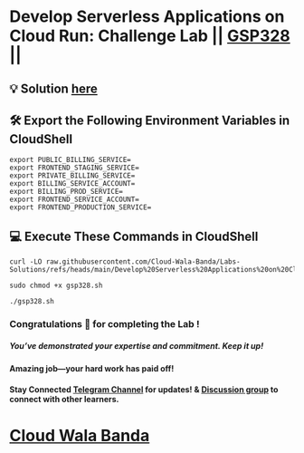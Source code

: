 # Develop Serverless Applications on Cloud Run: Challenge Lab || [GSP328](https://www.cloudskillsboost.google/focuses/14744?parent=catalog) ||

## 💡 Solution [here](https://youtu.be/3sAq66ct-o8)

## 🛠️ Export the Following Environment Variables in CloudShell

```
export PUBLIC_BILLING_SERVICE=
export FRONTEND_STAGING_SERVICE=
export PRIVATE_BILLING_SERVICE=
export BILLING_SERVICE_ACCOUNT=
export BILLING_PROD_SERVICE=
export FRONTEND_SERVICE_ACCOUNT=
export FRONTEND_PRODUCTION_SERVICE=
```

## 💻 Execute These Commands in CloudShell

```
curl -LO raw.githubusercontent.com/Cloud-Wala-Banda/Labs-Solutions/refs/heads/main/Develop%20Serverless%20Applications%20on%20Cloud%20Run%20Challenge%20Lab/gsp328.sh

sudo chmod +x gsp328.sh

./gsp328.sh
```

### Congratulations 🎉 for completing the Lab !

##### **You’ve demonstrated your expertise and commitment. Keep it up!**

#### **Amazing job—your hard work has paid off!**

#### Stay Connected [Telegram Channel](https://t.me/cloudwalabanda) for updates! & [Discussion group](https://t.me/cloudwalabandachats) to connect with other learners.

# [Cloud Wala Banda](https://www.youtube.com/@cloudwalabanda)
